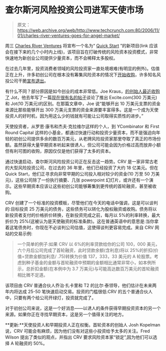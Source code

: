 # 查尔斯河风险投资公司进军天使市场

> 原文：<https://web.archive.org/web/http://www.techcrunch.com:80/2006/11/01/charles-river-ventures-goes-for-angel-market/>

周三 [Charles River Ventures](https://web.archive.org/web/20220702061239/http://www.crv.com/) 将宣布一个名为“ [Quick Start](https://web.archive.org/web/20220702061239/http://www.crv.com/AboutCRV/QuickStart.html) ”的新项目(link 应该会在接下来的几个小时内上线)，该项目旨在打破传统的风险资本投资模式，非常快速地为新创业公司提供少量资本，而不会稀释太多股权。

在过去几年里，投资消费者领域的风险投资家一直处境艰难(有明显的例外)。估值正在上升，许多初创公司在根本没有筹集风险资本的情况下[开始收购](https://web.archive.org/web/20220702061239/http://www.beta.techcrunch.com/2006/10/31/breaking-news-conde-nastwired-acquires-reddit/)，许多知名风投公司干脆[宣布退出](https://web.archive.org/web/20220702061239/http://gigaom.com/2006/10/09/sevin-rosen-unfunds-why/)。

有什么不同？部分原因是如今创业的成本非常低。Joe Kraus，[的创始人最近收购了](https://web.archive.org/web/20220702061239/http://www.beta.techcrunch.com/2006/10/31/google-acquires-wiki-company-jotspot/) Jot，他去年写了一篇[现在很有名的帖子](https://web.archive.org/web/20220702061239/http://bnoopy.typepad.com/bnoopy/2005/06/its_a_great_tim.html)谈论了推出 Excite.com(300 万美元)和 Jot(10 万美元)的区别。在那篇文章中，Joe 说“能够开出 10 万美元支票的资金来源比那些能够开出 300 万美元支票的资金来源要丰富得多。这是一个成为天使投资人的好时机，因为用这么少的钱就有可能让公司取得实质性的进步。”

天使投资者，从罗恩·康韦和杰夫·克拉维尔这样的个人，到 YCombinator 和 First Round Capital 这样的小基金，都通过快速行动和投资少量资本，而不是强迫向年轻的初创公司提供多余的数百万美元，从老牌风险投资家那里夺取了真正的市场份额。虽然获得大量早期资本听起来很诱人，但公司可能会因为价格过高而放弃小额但有利可图的收购，原因仅仅是他们获得了太多的资本。

通过快速启动，查尔斯河风险投资公司正在反击这一趋势。CRV 是一家非常古老的大型风险投资公司，在过去的 36 年里，他们已经投资了大约 18 亿美元。但在 Quick Start，他们正寻求向非常早期的公司投入相对较少的资金(10 万至 50 万美元)，这些公司除了一份执行摘要、几张 powerpoint 幻灯片，或许还有一个演示。这些早期资本应该让这些初创公司能够筹集到更传统的首轮融资，甚至被收购。

CRV 创建了一个标准的投资模板，尽管他们在今天的电话中强调，这是可以谈判的:目标投资 25 万美元的债务，这些债务可以转化为股权融资或收购。债务将以新投资者支付的价格折价转换，在新投资完成之前，每月以 5%的利率转换，最大折价为 25%(这被认为是天使融资的标准条款)。这在普通英语中的意思是:当你拿着这笔债务时，你现在不必谈判公司估值，这使得谈判更容易完成。来自 CRV 网站的交易示例:

> 一个简单的例子:如果 CRV 以 6%的利率贷款给你的公司 100，000 美元，六个月后公司完成了首轮融资，此时贷款余额(含利息)将以 25%的折扣(价值=贷款金额加利息/ .75)转换为价值 137，333，33 美元的 A 轮股票。考虑到种子基金的金额与首轮融资中预期的金额相比通常非常小，如本例所示，总折扣金额(在本例中为 3.7 万美元)与可能高达数百万美元的首轮融资相比微不足道。

该项目由 CRV 普通合伙人乔治·扎卡里和 T2 的比尔·泰领导，他们估计在未来两年内将达成 25-50 笔快速启动交易。投资的门槛很低:CRV 的五个普通合伙人中，只要有两个给公司开绿灯，投资就完成了。

对于初创公司来说，这是一个好消息——以诱人的条件获得早期投资资本的另一个来源。如果你正在寻找早期资本，这是另一个值得关注的地方。

**更新:**天使投资人和早期投资人正在权衡。首轮资本的创始人 Josh Kopelman 说，CRV 可能会有麻烦，因为他们没有对这些小投资给予太多的关注。Fred Wilson 提出了类似的观点，并指出 CRV 要求风险资本家“锁定”,因为他们可以选择 A 轮融资的 50%。